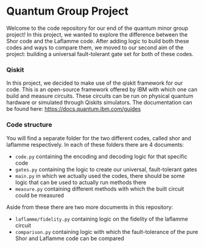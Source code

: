 # Quantum Group Project

Welcome to the code repository for our end of the quantum minor group project! In this project, we wanted to explore the difference between the Shor code and the Laflamme code. After adding logic to build both these codes and ways to compare them, we moved to our second aim of the project: building a universal fault-tolerant gate set for both of these codes.

### Qiskit

In this project, we decided to make use of the qiskit framework for our code. This is an open-source framework offered by IBM with which one can build and measure circuits. These circuits can be run on physical quantum hardware or simulated through Qiskits simulators. The documentation can be found here: https://docs.quantum.ibm.com/guides

### Code structure

You will find a separate folder for the two different codes, called shor and laflamme respectively. In each of these folders there are 4 documents: 
- `code.py` containing the encoding and decoding logic for that specific code
- `gates.py` containing the logic to create our universal, fault-tolerant gates 
- `main.py` in which we actually used the codes, there should be some logic that can be used to actually run methods there
- `measure.py` containing different methods with which the built circuit could be measured   

Aside from these there are two more documents in this repository:
- `laflamme/fidelity.py` containing logic on the fidelity of the laflamme circuit
- `comparison.py` containing logic with which the fault-tolerance of the pure Shor and Laflamme code can be compared
